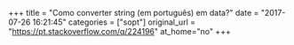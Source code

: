 +++
title = "Como converter string (em português) em data?"
date = "2017-07-26 16:21:45"
categories = ["sopt"]
original_url = "https://pt.stackoverflow.com/q/224196"
at_home="no"
+++

